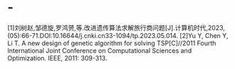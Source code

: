 # -
[1]刘树赵,邹德旋,罗鸿赟,等.改进遗传算法求解旅行商问题[J].计算机时代,2023,(05):66-71.DOI:10.16644/j.cnki.cn33-1094/tp.2023.05.014.
[2]Yu Y, Chen Y, Li T. A new design of genetic algorithm for solving TSP[C]//2011 Fourth International Joint Conference on Computational Sciences and Optimization. IEEE, 2011: 309-313.
